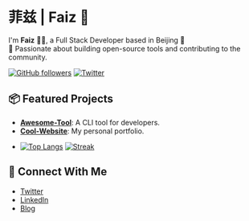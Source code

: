 <!--
**Faiz-zzzz/Faiz-zzzz** is a ✨ _special_ ✨ repository because its `README.md` (this file) appears on your GitHub profile.

Here are some ideas to get you started:

- 🔭 I’m currently working on ...
- 🌱 I’m currently learning ...
- 👯 I’m looking to collaborate on ...
- 🤔 I’m looking for help with ...
- 💬 Ask me about ...
- 📫 How to reach me: ...
- 😄 Pronouns: ...
- ⚡ Fun fact: ...
-->


# 菲兹 | Faiz 👋

<!--  基本信息展示 -->
I'm **Faiz** 👨‍💻, a Full Stack Developer based in Beijing 📍  
🚀 Passionate about building open-source tools and contributing to the community.

<!--  添加徽章（Badges） -->
[![GitHub followers](https://img.shields.io/github/followers/username?style=social)](https://github.com/username)
[![Twitter](https://img.shields.io/twitter/follow/your-handle?style=social&logo=twitter)](https://twitter.com/your-handle)

<!--  项目展示 -->
## 📦 Featured Projects

- **[Awesome-Tool](https://github.com/username/awesome-tool)**:  A CLI tool for developers.
- **[Cool-Website](https://github.com/username/cool-website)**:  My personal portfolio.


<!--  GitHub Stats 卡片 -->
- [![Top Langs](https://github-readme-stats.vercel.app/api/top-langs/?username=username&show_icons=true)](https://github.com/username)
[![Streak](https://github-readme-streak-stats.herokuapp.com/?user=username)](https://github.com/username)

<!--  社交媒体链接 -->
## 📱 Connect With Me

- [Twitter](https://twitter.com/your-handle) 
- [LinkedIn](https://linkedin.com/in/your-profile) 
- [Blog](https://your-website.com) 
